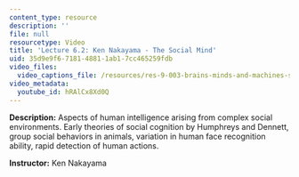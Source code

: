 ```yaml
---
content_type: resource
description: ''
file: null
resourcetype: Video
title: 'Lecture 6.2: Ken Nakayama - The Social Mind'
uid: 35d9e9f6-7181-4881-1ab1-7cc465259fdb
video_files:
  video_captions_file: /resources/res-9-003-brains-minds-and-machines-summer-course-summer-2015/unit-6.-social-intelligence/lecture-6.2-ken-nakayama-the-social-mind/hRAlCx8Xd0Q.vtt
video_metadata:
  youtube_id: hRAlCx8Xd0Q
---
```


**Description:** Aspects of human intelligence arising from complex social environments. Early theories of social cognition by Humphreys and Dennett, group social behaviors in animals, variation in human face recognition ability, rapid detection of human actions.

**Instructor:** Ken Nakayama